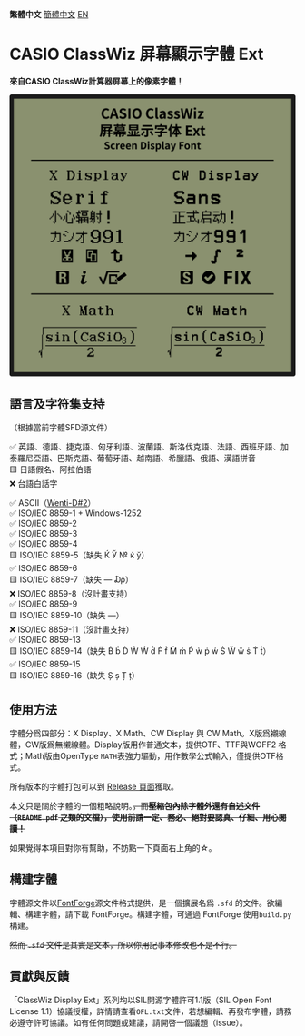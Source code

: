**繁體中文** [簡體中文󠄁](https://github.com/haydenwong7bm/ClasswizDisplayExt/tree/main/README_zh-SC.md) [EN](https://github.com/haydenwong7bm/ClasswizDisplayExt/tree/main)

# CASIO ClassWiz 屏幕顯示字體 Ext

**來自CASIO ClassWiz計算器屏幕上的像素字體！**

![ClassWizDisplay](readme_assets/ClassWizDisplay.svg)

## 語言及字符集支持

（根據當前字體SFD源文件）

✅ 英語、德語、捷克語、匈牙利語、波蘭語、斯洛伐克語、法語、西班牙語、加泰羅尼亞語、巴斯克語、葡萄牙語、越南語、希臘語、俄語、漢語拼音<br>
🟨 日語假名、阿拉伯語<br>
❌ 台語白話字<br>

✅ ASCII（[Wenti-D#2](https://github.com/Wenti-D/ClasswizDisplayFont/issues/2)）<br>
✅ ISO/IEC 8859-1 + Windows-1252<br>
✅ ISO/IEC 8859-2<br>
✅ ISO/IEC 8859-3<br>
✅ ISO/IEC 8859-4<br>
🟨 ISO/IEC 8859-5（缺失 Ќ Ў № ќ ў）<br>
✅ ISO/IEC 8859-6<br>
🟨 ISO/IEC 8859-7（缺失 ― ₯）<br>
❌ ISO/IEC 8859-8（沒計畫支持）<br>
✅ ISO/IEC 8859-9<br>
🟨 ISO/IEC 8859-10（缺失 ―）<br>
❌ ISO/IEC 8859-11（沒計畫支持）<br>
✅ ISO/IEC 8859-13<br>
🟨 ISO/IEC 8859-14（缺失 Ḃ ḃ Ḋ Ẁ Ẃ ḋ Ḟ ḟ Ṁ ṁ Ṗ ẁ ṗ ẃ Ṡ Ẅ ẅ ṡ Ṫ ṫ）<br>
✅ ISO/IEC 8859-15<br>
🟨 ISO/IEC 8859-16（缺失 Ș ș Ț ț）

## 使用方法

字體分爲四部分：X Display、X Math、CW Display 與 CW Math。X版爲襯線體，CW版爲無襯線體。Display版用作普通文本，提供OTF、TTF與WOFF2 格式；Math版由OpenType `MATH`表強力驅動，用作數學公式輸入，僅提供OTF格式。

所有版本的字體打包可以到 [Release 頁面](https://github.com/haydenwong7bm/ClasswizDisplayExt/releases)獲取。

本文只是關於字體的一個粗略說明。~~，而**壓縮包內除字體外還有自述文件（`README.pdf` 之類的文檔），使用前請一定、務必、絕對要認真、仔細、用心閱讀！**~~

如果覺得本項目對你有幫助，不妨點一下頁面右上角的☆。

## 構建字體

字體源文件以[FontForge](https://fontforge.org/)源文件格式提供，是一個擴展名爲 `.sfd` 的文件。欲編輯、構建字體，請下載 FontForge。構建字體，可通過 FontForge 使用`build.py`構建。

~~然而 `.sfd` 文件是其實是文本，所以你用記事本修改也不是不行。~~

## 貢獻與反饋

「ClassWiz Display Ext」系列均以SIL開源字體許可1.1版（SIL Open Font License 1.1）協議授權，詳情請查看`OFL.txt`文件，若想編輯、再發布字體，請務必遵守許可協議。如有任何問題或建議，請開啓一個議題（issue）。